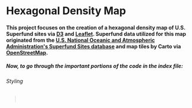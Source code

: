 # Hexagonal Density Map

#### This project focuses on the creation of a hexagonal density map of U.S. Superfund sites via <a href="https://d3js.org/">D3</a> and <a href="https://leafletjs.com/">Leaflet</a>. Superfund data utilized for this map originated from the <a href="https://data.noaa.gov/dataset/dataset/superfund-sites">U.S. National Oceanic and Atmospheric Administration's Superfund Sites database</a> and map tiles by Carto via <a href="http://openstreetmap.org/copyright">OpenStreetMap</a>.

##### Now, to go through the important portions of the code in the index file:

###### Styling

>    <style> </br>
>       html,</br>
>       body, #map { width: 100%; height: 100%; margin: 0; background: #fff}</br>
>       i {</br>          
>         width: 0.5px;</br>
>         height: 16px;</br>
>         float: right;</br>
>         opacity: 0.7;</br>
>       }</br>
>     </style></br>
